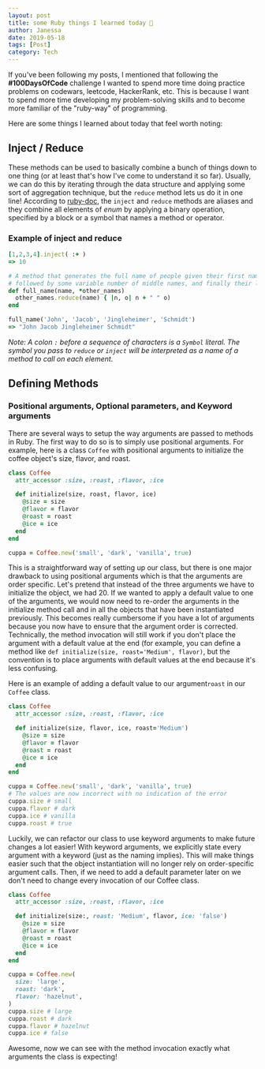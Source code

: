 ```yaml
---
layout: post
title: some Ruby things I learned today 💭
author: Janessa
date: 2019-05-18
tags: [Post]
category: Tech
---
```


If you've been following my posts, I mentioned that following the **#100DaysOfCode** challenge I wanted to spend more time doing practice problems on codewars, leetcode, HackerRank, etc. This is because I want to spend more time developing my problem-solving skills and to become more familiar of the "ruby-way" of programming. 

Here are some things I learned about today that feel worth noting:

## Inject / Reduce
These methods can be used to basically combine a bunch of things down to one thing (or at least that's how I've come to understand it so far). Usually, we can do this by iterating through the data structure and applying some sort of aggregation technique, but the `reduce` method lets us do it in one line! 
According to [ruby-doc](https://ruby-doc.org/core-2.4.0/Enumerable.html), the `inject` and `reduce` methods are aliases and they combine all elements of *enum* by applying a binary operation, specified by a block or a symbol that names a method or operator.

### Example of inject and reduce
```ruby
[1,2,3,4].inject( :+ )
=> 10

# A method that generates the full name of people given their first name 
# followed by some variable number of middle names, and finally their last name.
def full_name(name, *other_names)
  other_names.reduce(name) { |n, o| n + " " o)
end

full_name('John', 'Jacob', 'Jingleheimer', 'Schmidt')
=> "John Jacob Jingleheimer Schmidt"
```
*Note: A colon `:` before a sequence of characters is a `Symbol` literal. The symbol you pass to `reduce` or `inject` will be interpreted as a name of a method to call on each element.*

## Defining Methods 
### Positional arguments, Optional parameters, and Keyword arguments
There are several ways to setup the way arguments are passed to methods in Ruby. The first way to do so is to simply use positional arguments. For example, here is a class `Coffee` with positional arguments to initialize the coffee object's size, flavor, and roast.
```ruby
class Coffee 
  attr_accessor :size, :roast, :flavor, :ice

  def initialize(size, roast, flavor, ice)
    @size = size
    @flavor = flavor
    @roast = roast
    @ice = ice
  end
end

cuppa = Coffee.new('small', 'dark', 'vanilla', true)
```
This is a straightforward way of setting up our class, but there is one major drawback to using positional arguments which is that the arguments are order specific.  Let's pretend that instead of the three arguments we have to initialize the object, we had 20. If we wanted to apply a default value to one of the arguments, we would now need to re-order the arguments in the initialize method call and in all the objects that have been instantiated previously.  This becomes really cumbersome if you have a lot of arguments because you now have to ensure that the argument order is corrected. Technically,  the method invocation will still work if you don't place the argument with a default value at the end (for example,  you can define a method like `def initialize(size, roast='Medium', flavor)`, but the convention is to place arguments with default values at the end because it's less confusing. 

Here is an example of adding a default value to our argument`roast`  in our `Coffee` class.

```ruby
class Coffee 
  attr_accessor :size, :roast, :flavor, :ice

  def initialize(size, flavor, ice, roast='Medium')
    @size = size
    @flavor = flavor
    @roast = roast
    @ice = ice
  end
end

cuppa = Coffee.new('small', 'dark', 'vanilla', true)
# The values are now incorrect with no indication of the error
cuppa.size # small
cuppa.flavor # dark
cuppa.ice # vanilla
cuppa.roast # true
```

Luckily, we can refactor our class to use keyword arguments to make future changes a lot easier! With keyword arguments, we explicitly state every argument with a keyword (just as the naming implies). This will make things easier such that  the object instantiation will no longer rely on order-specific argument calls. Then, if we need to add a default parameter later on we don't need to change every invocation of our Coffee class. 
```ruby
class Coffee
  attr_accessor :size, :roast, :flavor, :ice

  def initialize(size:, roast: 'Medium', flavor, ice: 'false')
    @size = size
    @flavor = flavor
    @roast = roast
    @ice = ice
  end
end

cuppa = Coffee.new(
  size: 'large',
  roast: 'dark', 
  flavor: 'hazelnut',
)
cuppa.size # large
cuppa.roast # dark
cuppa.flavor # hazelnut
cuppa.ice # false
```
Awesome, now we can see with the method invocation exactly what arguments the class is expecting!

